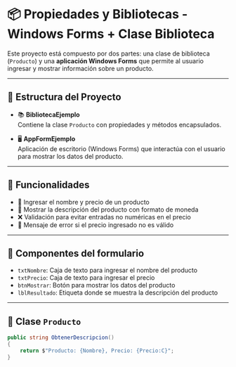 # 📦 Propiedades y Bibliotecas - Windows Forms + Clase Biblioteca

Este proyecto está compuesto por dos partes: una clase de biblioteca (`Producto`) y una **aplicación Windows Forms** que permite al usuario ingresar y mostrar información sobre un producto.

---

## 🧱 Estructura del Proyecto

- 📚 **BibliotecaEjemplo**  
  Contiene la clase `Producto` con propiedades y métodos encapsulados.

- 🖥️ **AppFormEjemplo**  
  Aplicación de escritorio (Windows Forms) que interactúa con el usuario para mostrar los datos del producto.

---

## 🚀 Funcionalidades

- 📝 Ingresar el nombre y precio de un producto
- 📄 Mostrar la descripción del producto con formato de moneda
- ❌ Validación para evitar entradas no numéricas en el precio
- 🔔 Mensaje de error si el precio ingresado no es válido

---

## 🧩 Componentes del formulario

- `txtNombre`: Caja de texto para ingresar el nombre del producto  
- `txtPrecio`: Caja de texto para ingresar el precio  
- `btnMostrar`: Botón para mostrar los datos del producto  
- `lblResultado`: Etiqueta donde se muestra la descripción del producto  

---

## 🧠 Clase `Producto`

```csharp
public string ObtenerDescripcion()
{
    return $"Producto: {Nombre}, Precio: {Precio:C}";
}
